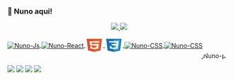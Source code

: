 ### 💬 Nuno aqui!
<div align="center">
  <a href="https://github.com/nunofoxs">
  <img height="160" src="https://github-readme-stats.vercel.app/api?username=nunofoxs&show_icons=true&theme=swift&include_all_commits=true&count_private=true"/>
  <img height="120" src="https://github-readme-stats.vercel.app/api/top-langs/?username=nunofoxs&layout=compact&langs_count=7&theme=swift"/>
</div>

<div style="display: inline_block"><br>
  <img align="center" alt="Nuno-Js" height="30" width="40" src="https://cdn.jsdelivr.net/gh/devicons/devicon/icons/canva/canva-original.svg">
  <img align="center" alt="Nuno-React" height="30" width="40" src="https://cdn.jsdelivr.net/gh/devicons/devicon/icons/photoshop/photoshop-plain.svg">
  <img align="center" alt="Nuno-HTML" height="30" width="40" src="https://raw.githubusercontent.com/devicons/devicon/master/icons/html5/html5-original.svg">
  <img align="center" alt="Nuno-CSS" height="30" width="40" src="https://raw.githubusercontent.com/devicons/devicon/master/icons/css3/css3-original.svg">
  <img align="center" alt="Nuno-CSS" height="30" width="40" src="https://cdn.jsdelivr.net/gh/devicons/devicon/icons/premierepro/premierepro-plain.svg">
  <img align="center" alt="Nuno-CSS" height="30" width="40" src="https://cdn.jsdelivr.net/gh/devicons/devicon/icons/lua/lua-original.svg">
  <img align="right" alt="Nuno-pic" height="150" style="border-radius:50px;" src="https://avatars.githubusercontent.com/u/106190422?s=400&u=3af431268d85f68cfc2b622956023d8c54aa30a3&v=4">
</div>
  
  ##
 
<div> 
  <a href="https://www.youtube.com/channel/UCPd9QpdCh2E9cAnitNq__-g" target="_blank"><img src="https://img.shields.io/badge/YouTube-FF0000?style=for-the-badge&logo=youtube&logoColor=white" target="_blank"></a>
  <a href="https://instagram.com/nunofoxs" target="_blank"><img src="https://img.shields.io/badge/-Instagram-%23E4405F?style=for-the-badge&logo=instagram&logoColor=white" target="_blank"></a>
 	<a href="https://www.twitch.tv/nunofoxs" target="_blank"><img src="https://img.shields.io/badge/Twitch-9146FF?style=for-the-badge&logo=twitch&logoColor=white" target="_blank"></a>
 <a href="https://discord.gg/" target="_blank"><img src="https://img.shields.io/badge/Discord-7289DA?style=for-the-badge&logo=discord&logoColor=white" target="_blank"></a> 
 
  
 
</div>

